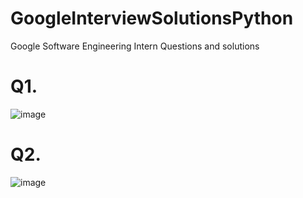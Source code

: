 # GoogleInterviewSolutionsPython
Google Software Engineering Intern Questions and solutions

# Q1.
![image](https://cloud.githubusercontent.com/assets/24949913/26567492/c7c325b2-44c9-11e7-85cc-02271c5073b9.png)

# Q2.
![image](https://cloud.githubusercontent.com/assets/24949913/26567548/2113390e-44ca-11e7-821c-06a98a3f2711.png)
